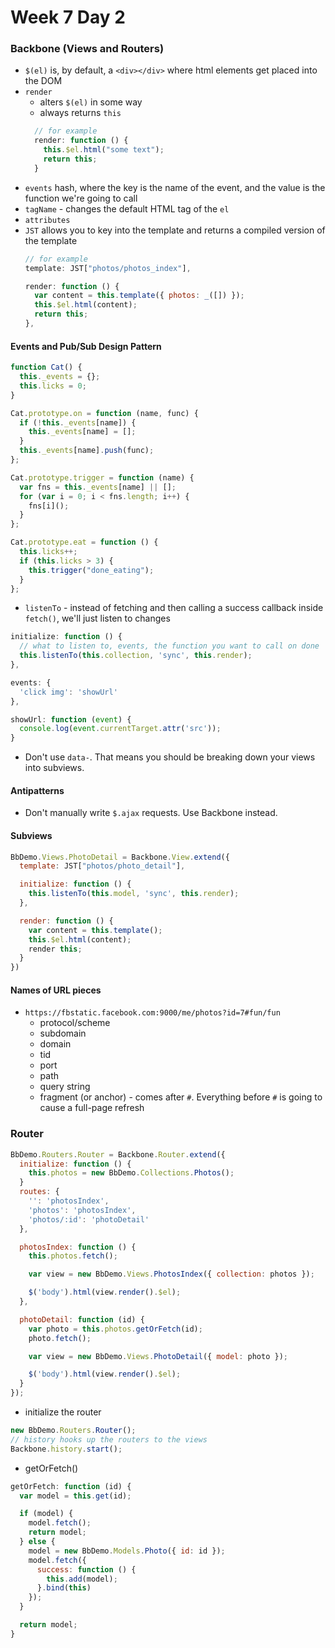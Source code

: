 # Week 7 Day 2

### Backbone (Views and Routers)

- `$(el)` is, by default, a `<div></div>` where html elements get placed into the DOM
- `render`
  - alters `$(el)` in some way
  - always returns `this`
  ```js
    // for example
    render: function () {
      this.$el.html("some text");
      return this;
    }
  ```
- `events` hash, where the key is the name of the event, and the value is the function we're going to call
- `tagName` - changes the default HTML tag of the `el`
- `attributes`
- `JST` allows you to key into the template and returns a compiled version of the template
  ```js
  // for example
  template: JST["photos/photos_index"],

  render: function () {
    var content = this.template({ photos: _([]) });
    this.$el.html(content);
    return this;
  },
  ```

#### Events and Pub/Sub Design Pattern

```js
function Cat() {
  this._events = {};
  this.licks = 0;
}

Cat.prototype.on = function (name, func) {
  if (!this._events[name]) {
    this._events[name] = [];
  }
  this._events[name].push(func);
};

Cat.prototype.trigger = function (name) {
  var fns = this._events[name] || [];
  for (var i = 0; i < fns.length; i++) {
    fns[i]();
  }
};

Cat.prototype.eat = function () {
  this.licks++;
  if (this.licks > 3) {
    this.trigger("done_eating");
  }
};
```
- `listenTo` - instead of fetching and then calling a success callback inside `fetch()`, we'll just listen to changes

```js
initialize: function () {
  // what to listen to, events, the function you want to call on done
  this.listenTo(this.collection, 'sync', this.render);
},

events: {
  'click img': 'showUrl'
},

showUrl: function (event) {
  console.log(event.currentTarget.attr('src'));
}
```
- Don't use `data-`. That means you should be breaking down your views into subviews.


#### Antipatterns
- Don't manually write `$.ajax` requests. Use Backbone instead.


#### Subviews

```js
BbDemo.Views.PhotoDetail = Backbone.View.extend({
  template: JST["photos/photo_detail"],

  initialize: function () {
    this.listenTo(this.model, 'sync', this.render);
  },

  render: function () {
    var content = this.template();
    this.$el.html(content);
    render this;
  }
})
```

#### Names of URL pieces
- `https://fbstatic.facebook.com:9000/me/photos?id=7#fun/fun`
  - protocol/scheme
  - subdomain
  - domain
  - tid
  - port
  - path
  - query string
  - fragment (or anchor) - comes after `#`. Everything before `#` is going to cause a full-page refresh


### Router

```js
BbDemo.Routers.Router = Backbone.Router.extend({
  initialize: function () {
    this.photos = new BbDemo.Collections.Photos();
  }
  routes: {
    '': 'photosIndex',
    'photos': 'photosIndex',
    'photos/:id': 'photoDetail'
  },

  photosIndex: function () {
    this.photos.fetch();

    var view = new BbDemo.Views.PhotosIndex({ collection: photos });

    $('body').html(view.render().$el);
  },

  photoDetail: function (id) {
    var photo = this.photos.getOrFetch(id);
    photo.fetch();

    var view = new BbDemo.Views.PhotoDetail({ model: photo });

    $('body').html(view.render().$el);
  }
});
```

- initialize the router
```js
new BbDemo.Routers.Router();
// history hooks up the routers to the views
Backbone.history.start();
```

- getOrFetch()
```js
getOrFetch: function (id) {
  var model = this.get(id);

  if (model) {
    model.fetch();
    return model;
  } else {
    model = new BbDemo.Models.Photo({ id: id });
    model.fetch({
      success: function () {
        this.add(model);
      }.bind(this)
    });
  }

  return model;
}
```
